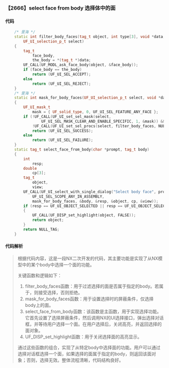 ### 【2666】select face from body 选择体中的面

#### 代码

```cpp
    /* 里海 */  
    static int filter_body_faces(tag_t object, int type[3], void *data,  
        UF_UI_selection_p_t select)  
    {  
        tag_t  
            face_body,  
            the_body = *(tag_t *)data;  
        UF_CALL(UF_MODL_ask_face_body(object, &face_body));  
        if (face_body == the_body)  
            return (UF_UI_SEL_ACCEPT);  
        else  
            return (UF_UI_SEL_REJECT);  
    }  
    /* 里海 */  
    static int mask_for_body_faces(UF_UI_selection_p_t select, void *data)  
    {  
        UF_UI_mask_t  
            mask = { UF_solid_type, 0, UF_UI_SEL_FEATURE_ANY_FACE };  
        if (!UF_CALL(UF_UI_set_sel_mask(select,  
                UF_UI_SEL_MASK_CLEAR_AND_ENABLE_SPECIFIC, 1, &mask)) &&  
            !UF_CALL(UF_UI_set_sel_procs(select, filter_body_faces, NULL, data)))  
            return (UF_UI_SEL_SUCCESS);  
        else  
            return (UF_UI_SEL_FAILURE);  
    }  
    static tag_t select_face_from_body(char *prompt, tag_t body)  
    {  
        int  
            resp;  
        double  
            cp[3];  
        tag_t  
            object,  
            view;  
        UF_CALL(UF_UI_select_with_single_dialog("Select body face", prompt,  
            UF_UI_SEL_SCOPE_ANY_IN_ASSEMBLY,  
            mask_for_body_faces, &body, &resp, &object, cp, &view));  
        if (resp == UF_UI_OBJECT_SELECTED || resp == UF_UI_OBJECT_SELECTED_BY_NAME)  
        {  
            UF_CALL(UF_DISP_set_highlight(object, FALSE));  
            return object;  
        }  
        return NULL_TAG;  
    }

```

#### 代码解析

> 根据代码内容，这是一段NX二次开发的代码，其主要功能是实现了从NX模型中的某个body中选择一个面的功能。
>
> 关键函数和逻辑如下：
>
> 1. filter_body_faces函数：用于过滤选择的面是否属于指定的body。若属于，则接受选择，否则拒绝。
> 2. mask_for_body_faces函数：用于设置选择时的屏蔽条件，仅选择body上的面。
> 3. select_face_from_body函数：该函数是主函数，用于实现选择功能。它首先设置了选择屏蔽条件，然后调用NX的UI选择接口，弹出选择对话框，并等待用户选择一个面。在用户选择后，关闭高亮，并返回选择的面对象。
> 4. UF_DISP_set_highlight函数：用于关闭选择面的高亮显示。
>
> 通过这些函数的组合，实现了从特定body中选择面的功能。用户可以通过选择对话框选择一个面，如果选择的面属于指定的body，则返回该面对象；否则，选择无效。整体流程清晰，代码结构良好。
>
